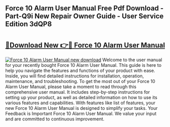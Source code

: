 ## Force 10 Alarm User Manual Free Pdf Download - Part-Q9i New Repair Owner Guide - User Service Edition 3dQP8

# <h2><a href="http://cf25406.oget.top/?id=Force+10+Alarm+User+Manual">🔗Download New 👉🔴 Force 10 Alarm User Manual</a></h2>

[![Force 10 Alarm User Manual new download](https://i.imgur.com/5g1atiW.png)](http://cf25406.oget.top/?id=Force+10+Alarm+User+Manual)
Welcome to the user manual for your recently bought Force 10 Alarm User Manual. This guide is here to help you navigate the features and functions of your product with ease. Inside, you will find detailed instructions for installation, operation, maintenance, and troubleshooting. To get the most out of your Force 10 Alarm User Manual, please take a moment to read through this comprehensive user manual. It includes step-by-step instructions for setting up your product, as well as detailed information on how to use its various features and capabilities. With features like list of features, your new Force 10 Alarm User Manual is designed to simplify your tasks. Your Feedback is Important Force 10 Alarm User Manual. We value your input and are committed to continuous improvement.
